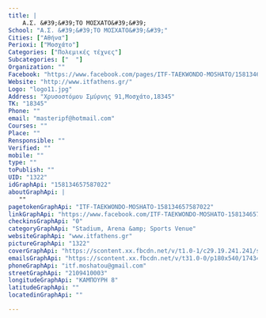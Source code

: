 ```yaml
---
title: |
    Α.Σ. &#39;&#39;ΤΟ ΜΟΣΧΑΤΟ&#39;&#39;
School: "Α.Σ. &#39;&#39;ΤΟ ΜΟΣΧΑΤΟ&#39;&#39;"
Cities: ["Αθήνα"]
Perioxi: ["Μοσχάτο"]
Categories: ["Πολεμικές τέχνες"]
Subcategories: ["  "]
Organization: ""
Facebook: "https://www.facebook.com/pages/ITF-TAEKWONDO-MOSHATO/158134657587022?v=info&amp;tab=page_info"
Website: "http://www.itfathens.gr/"
Logo: "logo11.jpg"
Address: "Χρυσοστόμου Σμύρνης 91,Μοσχάτο,18345"
TK: "18345"
Phone: ""
email: "masteripf@hotmail.com"
Courses: ""
Place: ""
Rensponsible: ""
Verified: ""
mobile: ""
type: ""
toPublish: ""
UID: "1322"
idGraphApi: "158134657587022"
aboutGraphApi: | 
   ""
pagetokenGraphApi: "ITF-TAEKWONDO-MOSHATO-158134657587022"
linkGraphApi: "https://www.facebook.com/ITF-TAEKWONDO-MOSHATO-158134657587022/"
checkinsGraphApi: "0"
categoryGraphApi: "Stadium, Arena &amp; Sports Venue"
websiteGraphApi: "www.itfathens.gr"
pictureGraphApi: "1322"
coverGraphApi: "https://scontent.xx.fbcdn.net/v/t1.0-1/c29.19.241.241/s50x50/253887_158136167586871_2009715_n.jpg?oh=49c64ecddbad3e17735d20c4e06bc9f3&amp;oe=5B489896"
emailsGraphApi: "https://scontent.xx.fbcdn.net/v/t31.0-0/p180x540/17434875_1463743173692824_1241451122549784514_o.jpg?oh=606ed72d4c357e9d1400b8fd2aaae304&amp;oe=5B375C75"
phoneGraphApi: "itf.moshatou@gmail.com"
streetGraphApi: "2109410003"
longitudeGraphApi: "ΚΑΜΠΟΥΡΗ 8"
latitudeGraphApi: ""
locatedinGraphApi: ""

---
```




